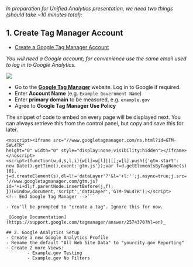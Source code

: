 _In preparation for Unified Analytics presentation, we need two things (should take ~10 minutes total):_

## 1. Create Tag Manager Account
- [Create a Google Tag Manager Account](https://support.google.com/tagmanager/answer/2574370?hl=en)

_You will need a Google account; for convenience use the same email used to log in to Google Analytics._

![](https://raw.githubusercontent.com/laurenancona/unified-analytics/master/images/1-signup-screen.png)
- Go to the **[Google Tag Manager](https://tagmanager.google.com)** website. Log in to Google if required.
- Enter **Account Name** (e.g. `Example Government Name`)
- Enter **primary domain** to be measured, e.g. `example.gov`
- Agree to **Google Tag Manager Use Policy**

The snippet of code to embed on every page will be displayed next. You can always retrieve this from the control panel, but copy and save this for later.

```<!-- Google Tag Manager [example.gov] -->
<noscript><iframe src="//www.googletagmanager.com/ns.html?id=GTM-5WL4TR"
height="0" width="0" style="display:none;visibility:hidden"></iframe></noscript>
<script>(function(w,d,s,l,i){w[l]=w[l]||[];w[l].push({'gtm.start':
new Date().getTime(),event:'gtm.js'});var f=d.getElementsByTagName(s)[0],
j=d.createElement(s),dl=l!='dataLayer'?'&l='+l:'';j.async=true;j.src=
'//www.googletagmanager.com/gtm.js?id='+i+dl;f.parentNode.insertBefore(j,f);
})(window,document,'script','dataLayer','GTM-5WL4TR');</script>
<!-- End Google Tag Manager -->```

- You'll be prompted to "create a tag". Ignore this for now.

_[Google Documentation](https://support.google.com/tagmanager/answer/2574370?hl=en)_

## 2. Google Analytics Setup
- Create a new Google Analytics Profile
- Rename the default "All Web Site Data" to "yourcity.gov Reporting"
- Create 2 more Views:
		- Example.gov Testing
		- Example.gov No Filters